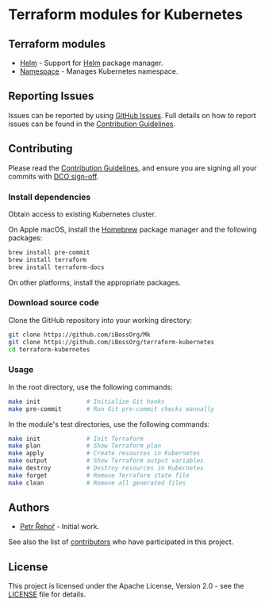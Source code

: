 # Terraform modules for Kubernetes

## Terraform modules

* [Helm](helm/README.md) - Support for [Helm](https://helm.sh) package manager.
* [Namespace](namespace/README.md) - Manages Kubernetes namespace.

## Reporting Issues

Issues can be reported by using [GitHub Issues](/../../issues). Full details on how to report issues can be found in the [Contribution Guidelines](CONTRIBUTING.md).

## Contributing

Please read the [Contribution Guidelines](CONTRIBUTING.md), and ensure you are signing all your commits with [DCO sign-off](CONTRIBUTING.md#developer-certification-of-origin-dco).

### Install dependencies

Obtain access to existing Kubernetes cluster.

On Apple macOS, install the [Homebrew](https://brew.sh) package manager and the following packages:
```bash
brew install pre-commit
brew install terraform
brew install terraform-docs
```
On other platforms, install the appropriate packages.

### Download source code

Clone the GitHub repository into your working directory:
```bash
git clone https://github.com/iBossOrg/Mk
git clone https://github.com/iBossOrg/terraform-kubernetes
cd terraform-kubernetes
```

### Usage

In the root directory, use the following commands:
```bash
make init             # Initialize Git hooks
make pre-commit       # Run Git pre-commit checks manually
```

In the module's test directories, use the following commands:
```bash
make init             # Init Terraform
make plan             # Show Terraform plan
make apply            # Create resources in Kubernetes
make output           # Show Terraform output variables
make destroy          # Destroy resources in Kubernetes
make forget           # Remove Terraform state file
make clean            # Remove all generated files
```

## Authors

* [Petr Řehoř](https://github.com/prehor) - Initial work.

See also the list of [contributors](/../../contributors) who have participated in this project.

## License

This project is licensed under the Apache License, Version 2.0 - see the [LICENSE](LICENSE) file for details.
